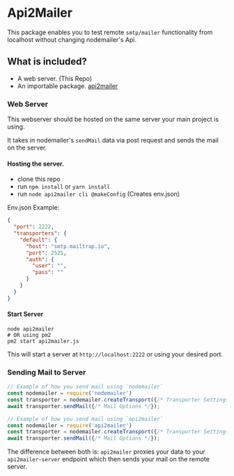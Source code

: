 # Api2Mailer

This package enables you to test remote `smtp/mailer` functionality from localhost without changing nodemailer's Api.

## What is included?

- A web server. (This Repo)
- An importable package. [api2mailer](https://npmjs.com/package/api2mailer)

### Web Server

This webserver should be hosted on the same server your main project is using.

It takes in nodemailer's `sendMail` data via post request and sends the mail on the server.

#### Hosting the server.

- clone this repo
- run `npm install` or `yarn install`
- run `node api2mailer cli @makeConfig` (Creates env.json)

Env.json Example:

```json
{
  "port": 2222,
  "transporters": {
    "default": {
      "host": "smtp.mailtrap.io",
      "port": 2525,
      "auth": {
        "user": "",
        "pass": ""
      }
    }
  }
}
```

#### Start Server

```shell
node api2mailer
# OR using pm2
pm2 start api2mailer.js
```

This will start a server at `http://localhost:2222` or using your desired port.

### Sending Mail to Server

```js
// Example of how you send mail using `nodemailer`
const nodemailer = require('nodemailer')
const transporter = nodemailer.createTransport({/* Transporter Settings */})
await transporter.sendMail({/* Mail Options */});

// Example of how you send mail using `api2mailer`
const nodemailer = require('api2mailer')
const transporter = nodemailer.createTransport({/* Transporter Settings */})
await transporter.sendMail({/* Mail Options */});
```

The difference between both is: `api2mailer` proxies your data to your `api2mailer-server` endpoint which then sends
your mail on the remote server.